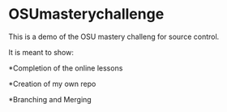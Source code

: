 # OSUmasterychallenge

This is a demo of the OSU mastery challeng for source control.

It is meant to show:

*Completion of the online lessons

*Creation of my own repo

*Branching and Merging
